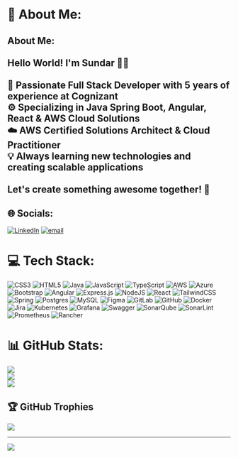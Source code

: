 # 💫 About Me:
## About Me:<br><br>Hello World! I'm **Sundar** 👨‍💻<br><br>🚀 **Passionate Full Stack Developer** with 5 years of experience at Cognizant  <br>⚙️ **Specializing in** Java Spring Boot, Angular, React & AWS Cloud Solutions  <br> ☁️ **AWS Certified** Solutions Architect & Cloud Practitioner  <br>💡 **Always learning** new technologies and creating scalable applications  <br><br>Let's create something awesome together! 🚀


## 🌐 Socials:
[![LinkedIn](https://img.shields.io/badge/LinkedIn-%230077B5.svg?logo=linkedin&logoColor=white)](https://linkedin.com/in/https://www.linkedin.com/in/sundar-p-0b4736170/) [![email](https://img.shields.io/badge/Email-D14836?logo=gmail&logoColor=white)](mailto:leosundar155@gmail.com) 

# 💻 Tech Stack:
![CSS3](https://img.shields.io/badge/css3-%231572B6.svg?style=flat&logo=css3&logoColor=white) ![HTML5](https://img.shields.io/badge/html5-%23E34F26.svg?style=flat&logo=html5&logoColor=white) ![Java](https://img.shields.io/badge/java-%23ED8B00.svg?style=flat&logo=openjdk&logoColor=white) ![JavaScript](https://img.shields.io/badge/javascript-%23323330.svg?style=flat&logo=javascript&logoColor=%23F7DF1E) ![TypeScript](https://img.shields.io/badge/typescript-%23007ACC.svg?style=flat&logo=typescript&logoColor=white) ![AWS](https://img.shields.io/badge/AWS-%23FF9900.svg?style=flat&logo=amazon-aws&logoColor=white) ![Azure](https://img.shields.io/badge/azure-%230072C6.svg?style=flat&logo=microsoftazure&logoColor=white) ![Bootstrap](https://img.shields.io/badge/bootstrap-%238511FA.svg?style=flat&logo=bootstrap&logoColor=white) ![Angular](https://img.shields.io/badge/angular-%23DD0031.svg?style=flat&logo=angular&logoColor=white) ![Express.js](https://img.shields.io/badge/express.js-%23404d59.svg?style=flat&logo=express&logoColor=%2361DAFB) ![NodeJS](https://img.shields.io/badge/node.js-6DA55F?style=flat&logo=node.js&logoColor=white) ![React](https://img.shields.io/badge/react-%2320232a.svg?style=flat&logo=react&logoColor=%2361DAFB) ![TailwindCSS](https://img.shields.io/badge/tailwindcss-%2338B2AC.svg?style=flat&logo=tailwind-css&logoColor=white) ![Spring](https://img.shields.io/badge/spring-%236DB33F.svg?style=flat&logo=spring&logoColor=white) ![Postgres](https://img.shields.io/badge/postgres-%23316192.svg?style=flat&logo=postgresql&logoColor=white) ![MySQL](https://img.shields.io/badge/mysql-4479A1.svg?style=flat&logo=mysql&logoColor=white) ![Figma](https://img.shields.io/badge/figma-%23F24E1E.svg?style=flat&logo=figma&logoColor=white) ![GitLab](https://img.shields.io/badge/gitlab-%23181717.svg?style=flat&logo=gitlab&logoColor=white) ![GitHub](https://img.shields.io/badge/github-%23121011.svg?style=flat&logo=github&logoColor=white) ![Docker](https://img.shields.io/badge/docker-%230db7ed.svg?style=flat&logo=docker&logoColor=white) ![Jira](https://img.shields.io/badge/jira-%230A0FFF.svg?style=flat&logo=jira&logoColor=white) ![Kubernetes](https://img.shields.io/badge/kubernetes-%23326ce5.svg?style=flat&logo=kubernetes&logoColor=white) ![Grafana](https://img.shields.io/badge/grafana-%23F46800.svg?style=flat&logo=grafana&logoColor=white) ![Swagger](https://img.shields.io/badge/-Swagger-%23Clojure?style=flat&logo=swagger&logoColor=white) ![SonarQube](https://img.shields.io/badge/SonarQube-black?style=flat&logo=sonarqube&logoColor=4E9BCD) ![SonarLint](https://img.shields.io/badge/SonarLint-CB2029?style=flat&logo=SONARLINT&logoColor=white) ![Prometheus](https://img.shields.io/badge/Prometheus-E6522C?style=flat&logo=Prometheus&logoColor=white) ![Rancher](https://img.shields.io/badge/rancher-%230075A8.svg?style=flat&logo=rancher&logoColor=white)
# 📊 GitHub Stats:
![](https://github-readme-stats.vercel.app/api?username=Sundarleo11&theme=dark&hide_border=true&include_all_commits=true&count_private=false)<br/>
![](https://nirzak-streak-stats.vercel.app/?user=Sundarleo11&theme=dark&hide_border=true)<br/>
![](https://github-readme-stats.vercel.app/api/top-langs/?username=Sundarleo11&theme=dark&hide_border=true&include_all_commits=true&count_private=false&layout=compact)

## 🏆 GitHub Trophies
![](https://github-profile-trophy.vercel.app/?username=Sundarleo11&theme=dark&no-frame=false&no-bg=false&margin-w=4)

---
[![](https://visitcount.itsvg.in/api?id=Sundarleo11&icon=0&color=0)](https://visitcount.itsvg.in)

<!-- Proudly created with GPRM ( https://gprm.itsvg.in ) -->
